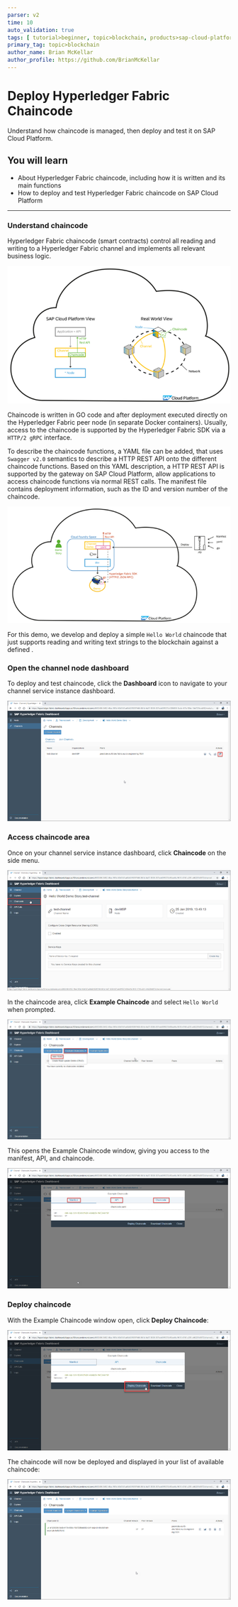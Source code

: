 ```yaml
---
parser: v2
time: 10
auto_validation: true
tags: [ tutorial>beginner, topic>blockchain, products>sap-cloud-platform, topic>cloud]
primary_tag: topic>blockchain
author_name: Brian McKellar
author_profile: https://github.com/BrianMcKellar
---
```


# Deploy Hyperledger Fabric Chaincode
<!-- description --> Understand how chaincode is managed, then deploy and test it on SAP Cloud Platform.

## You will learn
  - About Hyperledger Fabric chaincode, including how it is written and its main functions
  - How to deploy and test Hyperledger Fabric chaincode on SAP Cloud Platform

---

### Understand chaincode


Hyperledger Fabric chaincode (smart contracts) control all reading and writing to a Hyperledger Fabric channel and implements all relevant business logic.

![Image depicting overview of chaincode on SAP Cloud Platform](01--Chaincode-Overview.png)

Chaincode is written in GO code and after deployment executed directly on the Hyperledger Fabric peer node (in separate Docker containers). Usually, access to the chaincode is supported by the Hyperledger Fabric SDK via a `HTTP/2 gRPC` interface.

To describe the chaincode functions, a YAML file can be added, that uses `Swagger v2.0` semantics to describe a HTTP REST API onto the different chaincode functions. Based on this YAML description, a HTTP REST API is supported by the gateway on SAP Cloud Platform, allow applications to access chaincode functions via normal REST calls. The manifest file contains deployment information, such as the ID and version number of the chaincode.

![Image depicting overview of chaincode on SAP Cloud Platform](02--Chaincode-Introduction.png)

For this demo, we develop and deploy a simple `Hello World` chaincode that just supports reading and writing text strings to the blockchain against a defined .


### Open the channel node dashboard


To deploy and test chaincode, click the **Dashboard** icon to navigate to your channel service instance dashboard.

![Image depicting node dashboard on SAP Cloud Platform](03--Node-Dashboard.png)



### Access chaincode area


Once on your channel service instance dashboard, click **Chaincode** on the side menu.

![Image depicting channel service instance dashboard on SAP Cloud Platform](04--Chaincode-Tab.png)

In the chaincode area, click **Example Chaincode** and select `Hello World` when prompted.

![Image depicting chaincode overview on SAP Cloud Platform](05--Chaincode-Area.png)

This opens the Example Chaincode window, giving you access to the manifest, API, and chaincode.

![Image depicting example chaincode window on SAP Cloud Platform](06--Chaincode-Deployed.png)





### Deploy chaincode


With the Example Chaincode window open, click **Deploy Chaincode**:

![Image depicting deploying chaincode on SAP Cloud Platform](07--Chaincode-Tested.png)

The chaincode will now be deployed and displayed in your list of available chaincode:

![Image depicting available chaincode on SAP Cloud Platform](08--Available-Chaincode.png)


